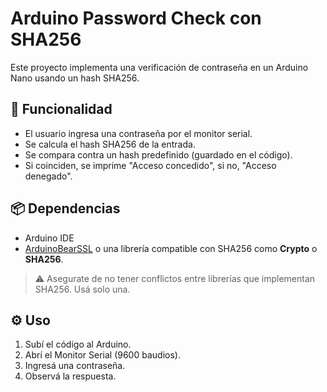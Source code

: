 # Arduino Password Check con SHA256

Este proyecto implementa una verificación de contraseña en un Arduino Nano usando un hash SHA256.

## 🔐 Funcionalidad

- El usuario ingresa una contraseña por el monitor serial.
- Se calcula el hash SHA256 de la entrada.
- Se compara contra un hash predefinido (guardado en el código).
- Si coinciden, se imprime "Acceso concedido", si no, "Acceso denegado".

## 📦 Dependencias

- Arduino IDE
- [ArduinoBearSSL](https://github.com/arduino-libraries/ArduinoBearSSL) o una librería compatible con SHA256 como **Crypto** o **SHA256**.

> ⚠️ Asegurate de no tener conflictos entre librerías que implementan SHA256. Usá solo una.

## ⚙️ Uso

1. Subí el código al Arduino.
2. Abrí el Monitor Serial (9600 baudios).
3. Ingresá una contraseña.
4. Observá la respuesta.

